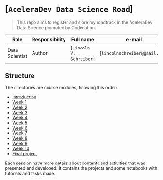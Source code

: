 # [`AceleraDev Data Science Road`]

> This repo aims to register and store my roadtrack in the AceleraDev Data Science promoted by Codenation.

| Role                 | Responsibility         | Full name                | e-mail       |
| -----                | ----------------       | -----------              | ---------    |
| Data Scientist       | Author                 | [`Lincoln V. Schreiber`] | [`lincolnschreiber@gmail.com`] |

## Structure

The directories are course modules, folowing this order:

- [Introduction](./00-Introduction)
- [Week 1](./01-week)
- [Week 2](./02-week)
- [Week 3](./03-week)
- [Week 4](./04-week)
- [Week 5](./05-week)
- [Week 6](./06-week)
- [Week 7](./07-week)
- [Week 8](./08-week)
- [Week 9](./09-week)
- [Week 10](./10-week)
- [Final project](./FinalProject)

Each session have more details about contents and activities that was presented and developed. It contains the projects and some notebooks with tutorials and tasks made.
